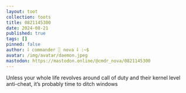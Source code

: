 ```yaml
---
layout: toot
collection: toots
title: 0821145300
date: 2024-08-21
published: true
tags: []
pinned: false
author: ⸸ commander ░ nova ⸸ :~$
avatar: /img/avatar/daemon.jpeg
mastodon: https://mastodon.online/@cmdr_nova/0821145300
---
```


Unless your whole life revolves around call of duty and their kernel level anti-cheat, it’s probably time to ditch windows
